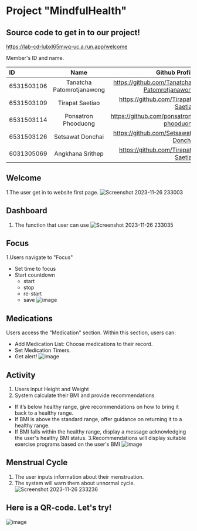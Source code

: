 Project "MindfulHealth"
=============

## Source code to get in to our project!
https://lab-cd-lubxl65mwq-uc.a.run.app/welcome

Member's ID and name.

| ID           | Name           | Github Profile|
| :---         |     :---:      |          ---: |
| 6531503106     | Tanatcha Patomrotjanawong       | https://github.com/Tanatcha-Patomrotjanawong |
| 6531503109     | Tirapat Saetiao       | https://github.com/Tirapat-Saetiao     |
| 6531503114     | Ponsatron Phooduong       | https://github.com/ponsatron-phooduong    |
| 6531503126     |  Setsawat Donchai      | https://github.com/Setsawat-Donchai     |
| 6031305069     | Angkhana Srithep       | https://github.com/Tirapat-Saetiao      |

## Welcome
1.The user get in to website first page.
![Screenshot 2023-11-26 233003](https://github.com/maefahluang-uni/99-project-mindfulhealth/assets/122962767/903ef55b-3cf8-49db-9da4-c27f907a8a83)


## Dashboard
1. The function that user can use
   ![Screenshot 2023-11-26 233035](https://github.com/maefahluang-uni/99-project-mindfulhealth/assets/122962767/8112849f-0a6b-4919-9f46-8bfef60fe69c)



## Focus
1.Users navigate to "Focus"
- Set time to focus
- Start countdown
  - start
  - stop
  - re-start
  - save
    ![image](https://github.com/maefahluang-uni/99-project-mindfulhealth/assets/122962767/baea5114-e387-4af2-83f1-e25dbca52648)


## Medications
Users access the "Medication" section. Within this section, users can:
  - Add Medication List: Choose medications to their record.
  - Set  Medication Timers.
  - Get alert!
    ![image](https://github.com/maefahluang-uni/99-project-mindfulhealth/assets/122962767/edc57ea8-1ea1-4062-8db9-09b98bed10ef)


## Activity
1. Users input Height and Weight
2. System calculate their BMI and provide recommendations   
  - If it’s below healthy range, give recommendations on how to bring it back to a healthy range.
  - If BMI is above the standard range, offer guidance on returning it to a healthy range.
  - If BMI falls within the healthy range, display a message acknowledging the user's healthy BMI status.
3.Recommendations will display suitable exercise programs based on the user's BMI
![image](https://github.com/maefahluang-uni/99-project-mindfulhealth/assets/122962767/77bb7f30-ee4b-4953-8395-de5686ea9c5c)




## Menstrual Cycle
1. The user inputs information about their menstruation.
2. The system will warn them about unnormal cycle.
   ![Screenshot 2023-11-26 233236](https://github.com/maefahluang-uni/99-project-mindfulhealth/assets/122962767/13c53f78-8817-4b8a-9640-cfe041e2dcf2)
   


## Here is a QR-code. Let's try!
![image](https://github.com/maefahluang-uni/99-project-mindfulhealth/assets/122962767/dfff7a5e-0eb1-4e99-b0f1-527ca1f0c31d)

